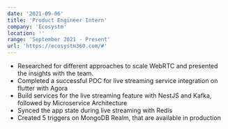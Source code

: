 ```yaml
---
date: '2021-09-06'
title: 'Product Engineer Intern'
company: 'Ecosystm'
location: ''
range: 'September 2021 - Present'
url: 'https://ecosystm360.com/#'
---
```


- Researched for different approaches to scale WebRTC and presented the insights with the team.
- Completed a successful POC for live streaming service integration on flutter with Agora
- Build services for the live streaming feature with NestJS and Kafka, followed by Microservice Architecture
- Synced the app state during live streaming with Redis
- Created 5 triggers on MongoDB Realm, that are available in production
